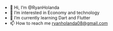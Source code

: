 - 👋 Hi, I’m @RyanHolanda
- 👀 I’m interested in Economy and technology
- 🌱 I’m currently learning Dart and Flutter
- 📫 How to reach me ryanholanda08@gmail.com

<!---
RyanHolanda/RyanHolanda is a ✨ special ✨ repository because its `README.md` (this file) appears on your GitHub profile.
You can click the Preview link to take a look at your changes.
--->
